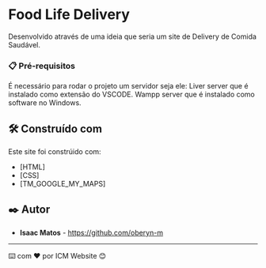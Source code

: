 # Food Life Delivery 

Desenvolvido através de uma ideia que seria um site de Delivery de Comida Saudável.


### 📋 Pré-requisitos

É necessário para rodar o projeto um servidor seja ele:
Liver server que é instalado como extensão do VSCODE.
Wampp server que é instalado como software no Windows.


## 🛠️ Construído com

Este site foi constrúido com:

* [HTML]
* [CSS]
* [TM_GOOGLE_MY_MAPS]

## ✒️ Autor

* **Isaac Matos** - https://github.com/oberyn-m

---
⌨️ com ❤️ por ICM Website 😊
